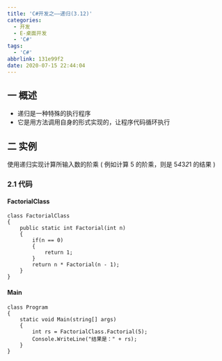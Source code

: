 ```yaml
---
title: 'C#开发之——递归(3.12)'
categories:
  - 开发
  - E-桌面开发
  - 'C#'
tags:
  - 'C#'
abbrlink: 131e99f2
date: 2020-07-15 22:44:04
---
```

## 一 概述

* 递归是一种特殊的执行程序
* 它是用方法调用自身的形式实现的，让程序代码循环执行

<!--more-->

## 二 实例

 使用递归实现计算所输入数的阶乘 ( 例如计算 5 的阶乘，则是 5*4*3*2*1 的结果 )

### 2.1 代码

####  FactorialClass 

```
class FactorialClass
{
    public static int Factorial(int n)
    {
        if(n == 0)
        {
            return 1;
        }
        return n * Factorial(n - 1);
    }
}
```

####  Main  

```
class Program
{
    static void Main(string[] args)
    {
        int rs = FactorialClass.Factorial(5);
        Console.WriteLine("结果是：" + rs);
    }
}
```
